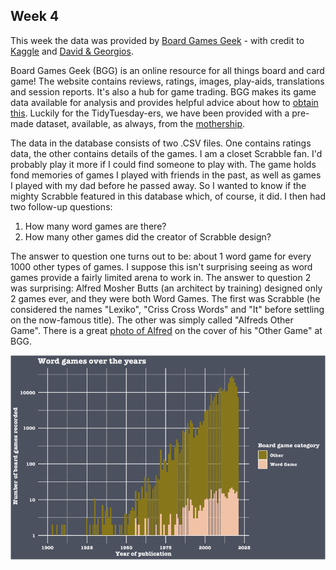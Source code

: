 ## Week 4

This week the data was provided by [Board Games Geek](https://www.boardgamegeek.com/) - with credit to [Kaggle](https://www.kaggle.com/jvanelteren/boardgamegeek-reviews/version/3?select=2022-01-08.csv) and [David & Georgios](https://github.com/rfordatascience/tidytuesday/issues/382#issuecomment-1020305849).

Board Games Geek (BGG) is an online resource for all things board and card game! The website contains reviews, ratings, images, play-aids, translations and session reports. It's also a hub for game trading. BGG makes its game data available for analysis and provides helpful advice about how to [obtain this](https://boardgamegeek.com/wiki/page/Data_Mining#). Luckily for the TidyTuesday-ers, we have been provided with a pre-made dataset, available, as always, from the [mothership](https://github.com/rfordatascience/tidytuesday/blob/master/data/2022/2022-01-25/readme.md).

The data in the database consists of two .CSV files. One contains ratings data, the other contains details of the games. I am a closet Scrabble fan. I'd probably play it more if I could find someone to play with. The game holds fond memories of games I played with friends in the past, as well as games I played with my dad before he passed away. So I wanted to know if the mighty Scrabble featured in this database which, of course, it did. I then had two follow-up questions: 

1. How many word games are there?
2. How many other games did the creator of Scrabble design?

The answer to question one turns out to be: about 1 word game for every 1000 other types of games. I suppose this isn't surprising seeing as word games provide a fairly limited arena to work in. The answer to question 2 was surprising: Alfred Mosher Butts (an architect by training) designed only 2 games ever, and they were both Word Games. The first was Scrabble (he considered the names "Lexiko", "Criss Cross Words" and "It" before settling on the now-famous title). The other was simply called "Alfreds Other Game". There is a great [photo of Alfred](https://boardgamegeek.com/image/422606/alfreds-other-game) on the cover of his "Other Game" at BGG. 

![A bar graph showing number of games (y axis) from 1900 to 2020 (x axis). The number of word games per year is shown in one colour and the total number of games is in another colour stacked on top of it to form a single bar per year. The number of word games increases from nothing in the early 1900's to roughly 10 per year from around 1980 to 2020. The number of other games increase from around 10 in 1950 to over 1000 in 1980 and currently at 10000.](https://github.com/PlantsGenesBugs/TidyTuesday/blob/main/2022/week4/BoardGames.png)
